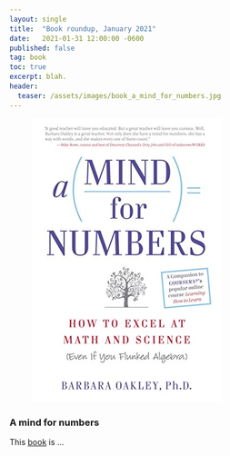 ```yaml
---
layout: single
title:  "Book roundup, January 2021"
date:   2021-01-31 12:00:00 -0600
published: false
tag: book
toc: true
excerpt: blah.
header:
  teaser: /assets/images/book_a_mind_for_numbers.jpg
---
```

<figure class="third">
<a href="/assets/images/book_a_mind_for_numbers.jpg"><img src="/assets/images/book_a_mind_for_numbers.jpg"></a>
</figure>

### A mind for numbers
This [book](https://www.amazon.com/Mind-Numbers-Science-Flunked-Algebra-ebook/dp/B00G3L19ZU) is ...




